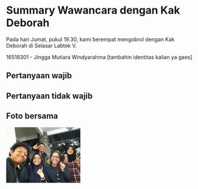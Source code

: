 # Summary Wawancara dengan Kak Deborah

Pada hari Jumat, pukul 19.30, kami berempat mengobrol dengan Kak Deborah di Selasar Labtek V.

16518301 - Jingga Mutiara Windyarahma
 [tambahin identitas kalian ya gaes]
 
 
## Pertanyaan wajib


## Pertanyaan tidak wajib


## Foto bersama
<img src="kakdeborah.jpg" alt="drawing" width="200"/>
